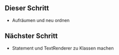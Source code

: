 ## Dieser Schritt
- Aufräumen und neu ordnen

## Nächster Schritt
- Statement und TextRenderer zu Klassen machen